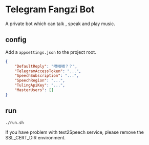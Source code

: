 # Telegram Fangzi Bot

A private bot which can talk , speak and play music.


## config
Add a `appsettings.json` to the project root.

```json
{
    "DefaultReply": "喵喵喵？？",
    "TelegramAccessToken": "...",
    "SpeechSubscription": "...",
    "SpeechRegion": "...",
    "TulingApiKey": "...",
    "MasterUsers": []
}
```

## run

```shell
./run.sh
```

If you have problem with text2Speech service, please remove the SSL_CERT_DIR environment.
